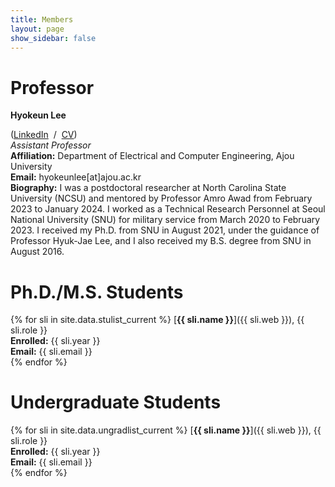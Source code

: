 ```yaml
---
title: Members
layout: page
show_sidebar: false
---
```


# Professor
**Hyokeun Lee**
<!--
(<a href="https://www.linkedin.com/in/hyokeunlee">LinkedIn</a>&nbsp;&nbsp;/&nbsp;&nbsp;<a href="https://github.com/relacslab/relacslab.github.io/tree/main/_document/My_CV_hklee.pdf">CV</a>) <br />
-->
(<a href="https://www.linkedin.com/in/hyokeunlee" target="_blank">LinkedIn</a>&nbsp;&nbsp;/&nbsp;&nbsp;<a href="https://github.com/relacslab/my_documents/blob/main/My_CV_hklee.pdf" target="_blank">CV</a>) <br />
<em> Assistant Professor </em> <br /> 
**Affiliation:** Department of Electrical and Computer Engineering, Ajou University <br />
**Email:** hyokeunlee[at]ajou.ac.kr <br />
**Biography:** I was a postdoctoral researcher at North Carolina State University (NCSU) and mentored by Professor Amro Awad from February 2023 to January 2024. I worked as a Technical Research Personnel at Seoul National University (SNU) for military service from March 2020 to February 2023. I received my Ph.D. from SNU in August 2021, under the guidance of Professor Hyuk-Jae Lee, and I also received my B.S. degree from SNU in August 2016.


# Ph.D./M.S. Students
{% for sli in site.data.stulist_current %}
  [**{{ sli.name }}**]({{ sli.web }}), {{ sli.role }} <br />
  **Enrolled:** {{ sli.year }} <br />
  **Email:** {{ sli.email }} <br />
{% endfor %}


# Undergraduate Students
{% for sli in site.data.ungradlist_current %}
  [**{{ sli.name }}**]({{ sli.web }}), {{ sli.role }} <br />
  **Enrolled:** {{ sli.year }} <br />
  **Email:** {{ sli.email }} <br />
{% endfor %}
